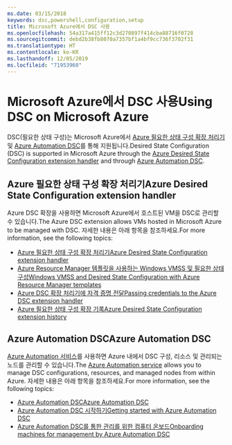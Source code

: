 ```yaml
---
ms.date: 03/15/2018
keywords: dsc,powershell,configuration,setup
title: Microsoft Azure에서 DSC 사용
ms.openlocfilehash: 54a317a415ff12c3d270897f414cba88716f0728
ms.sourcegitcommit: debd2b38fb8070a7357bf1a4bf9cc736f3702f31
ms.translationtype: HT
ms.contentlocale: ko-KR
ms.lasthandoff: 12/05/2019
ms.locfileid: "71953960"
---
```

# <a name="using-dsc-on-microsoft-azure"></a><span data-ttu-id="ce258-103">Microsoft Azure에서 DSC 사용</span><span class="sxs-lookup"><span data-stu-id="ce258-103">Using DSC on Microsoft Azure</span></span>

<span data-ttu-id="ce258-104">DSC(필요한 상태 구성)는 Microsoft Azure에서 [Azure 필요한 상태 구성 확장 처리기](/azure/virtual-machines/extensions/dsc-overview) 및 [Azure Automation DSC](/azure/automation/automation-dsc-overview)를 통해 지원됩니다.</span><span class="sxs-lookup"><span data-stu-id="ce258-104">Desired State Configuration (DSC) is supported in Microsoft Azure through the [Azure Desired State Configuration extension handler](/azure/virtual-machines/extensions/dsc-overview) and through [Azure Automation DSC](/azure/automation/automation-dsc-overview).</span></span>

## <a name="azure-desired-state-configuration-extension-handler"></a><span data-ttu-id="ce258-105">Azure 필요한 상태 구성 확장 처리기</span><span class="sxs-lookup"><span data-stu-id="ce258-105">Azure Desired State Configuration extension handler</span></span>

<span data-ttu-id="ce258-106">Azure DSC 확장을 사용하면 Microsoft Azure에서 호스트된 VM을 DSC로 관리할 수 있습니다.</span><span class="sxs-lookup"><span data-stu-id="ce258-106">The Azure DSC extension allows VMs hosted in Microsoft Azure to be managed with DSC.</span></span>
<span data-ttu-id="ce258-107">자세한 내용은 아래 항목을 참조하세요.</span><span class="sxs-lookup"><span data-stu-id="ce258-107">For more information, see the following topics:</span></span>

- [<span data-ttu-id="ce258-108">Azure 필요한 상태 구성 확장 처리기</span><span class="sxs-lookup"><span data-stu-id="ce258-108">Azure Desired State Configuration extension handler</span></span>](/azure/virtual-machines/extensions/dsc-overview)
- [<span data-ttu-id="ce258-109">Azure Resource Manager 템플릿을 사용하는 Windows VMSS 및 필요한 상태 구성</span><span class="sxs-lookup"><span data-stu-id="ce258-109">Windows VMSS and Desired State Configuration with Azure Resource Manager templates</span></span>](/azure/virtual-machines/extensions/dsc-template)
- [<span data-ttu-id="ce258-110">Azure DSC 확장 처리기에 자격 증명 전달</span><span class="sxs-lookup"><span data-stu-id="ce258-110">Passing credentials to the Azure DSC extension handler</span></span>](/azure/virtual-machines/extensions/dsc-credentials)
- [<span data-ttu-id="ce258-111">Azure 필요한 상태 구성 확장 기록</span><span class="sxs-lookup"><span data-stu-id="ce258-111">Azure Desired State Configuration extension history</span></span>](azureDscexthistory.md)

## <a name="azure-automation-dsc"></a><span data-ttu-id="ce258-112">Azure Automation DSC</span><span class="sxs-lookup"><span data-stu-id="ce258-112">Azure Automation DSC</span></span>

<span data-ttu-id="ce258-113">[Azure Automation 서비스](https://azure.microsoft.com/en-us/services/automation/)를 사용하면 Azure 내에서 DSC 구성, 리소스 및 관리되는 노드를 관리할 수 있습니다.</span><span class="sxs-lookup"><span data-stu-id="ce258-113">The [Azure Automation service](https://azure.microsoft.com/en-us/services/automation/) allows you to manage DSC configurations, resources, and managed nodes from within Azure.</span></span> <span data-ttu-id="ce258-114">자세한 내용은 아래 항목을 참조하세요.</span><span class="sxs-lookup"><span data-stu-id="ce258-114">For more information, see the following topics:</span></span>

- [<span data-ttu-id="ce258-115">Azure Automation DSC</span><span class="sxs-lookup"><span data-stu-id="ce258-115">Azure Automation DSC</span></span>](/azure/automation/automation-dsc-overview)
- [<span data-ttu-id="ce258-116">Azure Automation DSC 시작하기</span><span class="sxs-lookup"><span data-stu-id="ce258-116">Getting started with Azure Automation DSC</span></span>](/azure/automation/automation-dsc-getting-started)
- [<span data-ttu-id="ce258-117">Azure Automation DSC를 통한 관리를 위한 컴퓨터 온보드</span><span class="sxs-lookup"><span data-stu-id="ce258-117">Onboarding machines for management by Azure Automation DSC</span></span>](/azure/automation/automation-dsc-onboarding)
